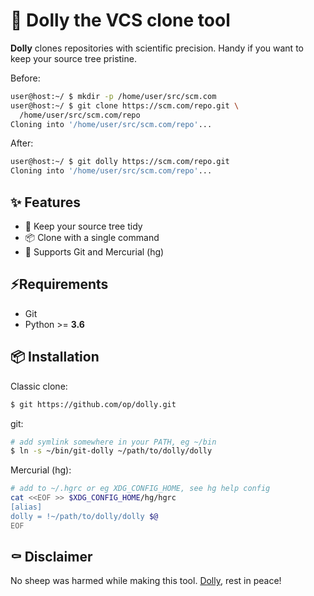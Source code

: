 # 🐑 Dolly the VCS clone tool

**Dolly** clones repositories with scientific precision. Handy if you want to keep your source tree pristine.

Before:

```bash
user@host:~/ $ mkdir -p /home/user/src/scm.com
user@host:~/ $ git clone https://scm.com/repo.git \
  /home/user/src/scm.com/repo
Cloning into '/home/user/src/scm.com/repo'...
```

After:

```bash
user@host:~/ $ git dolly https://scm.com/repo.git
Cloning into '/home/user/src/scm.com/repo'...
```

## ✨ Features

* 📇 Keep your source tree tidy
* 📦 Clone with a single command
* 🍱 Supports Git and Mercurial (hg)

## ⚡Requirements

* Git
* Python >= **3.6**

## 📦 Installation

Classic clone:
```bash
$ git https://github.com/op/dolly.git
```

git:
```bash
# add symlink somewhere in your PATH, eg ~/bin
$ ln -s ~/bin/git-dolly ~/path/to/dolly/dolly
```

Mercurial (hg):
```bash
# add to ~/.hgrc or eg XDG_CONFIG_HOME, see hg help config
cat <<EOF >> $XDG_CONFIG_HOME/hg/hgrc
[alias]
dolly = !~/path/to/dolly/dolly $@
EOF
```

## ⚰️ Disclaimer

No sheep was harmed while making this tool. [Dolly], rest in peace!

[Dolly]: https://en.wikipedia.org/wiki/Dolly_(sheep)
